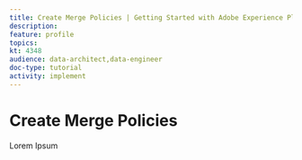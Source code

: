 ```yaml
---
title: Create Merge Policies | Getting Started with Adobe Experience Platform for Data Architects and Data Engineers
description: 
feature: profile
topics: 
kt: 4348
audience: data-architect,data-engineer
doc-type: tutorial
activity: implement
---
```


# Create Merge Policies

Lorem Ipsum